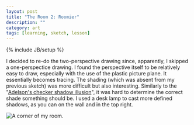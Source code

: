 ```yaml
---
layout: post
title: "The Room 2: Roomier"
description: ""
category: art
tags: [learning, sketch, lesson]
---
```

{% include JB/setup %}
<p>I decided to re-do the two-perspective drawing since, apparently, I skipped a one-perspectice drawing. I found the perspective itself to be relatively easy to draw, especially with the use of the plastic picture plane. It essentially becomes tracing. The shading (which was absent from my previous sketch) was more difficult but also interesting. Similarly to the "<a href="http://web.mit.edu/persci/people/adelson/checkershadow_illusion.html" target="_blank">Adelson's checker shadow illusion</a>", it was hard to determine the correct shade something should be. I used a desk lamp to cast more defined shadows, as you can on the wall and in the top right.</p>
<img src="{{ BASE_PATH }}/assets/images/room2_sm.jpg" alt="A corner of my room." class="img-left"/>

